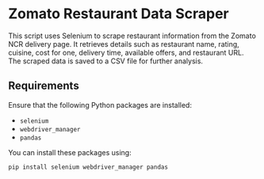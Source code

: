 # Zomato Restaurant Data Scraper

This script uses Selenium to scrape restaurant information from the Zomato NCR delivery page. It retrieves details such as restaurant name, rating, cuisine, cost for one, delivery time, available offers, and restaurant URL. The scraped data is saved to a CSV file for further analysis.

## Requirements

Ensure that the following Python packages are installed:
- `selenium`
- `webdriver_manager`
- `pandas`

You can install these packages using:

```bash
pip install selenium webdriver_manager pandas
